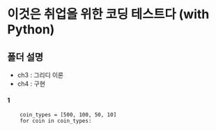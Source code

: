 # 이것은 취업을 위한 코딩 테스트다 (with Python)

## 폴더 설명

- ch3 : 그리디 이론
- ch4 : 구현

#### 1

```
    coin_types = [500, 100, 50, 10]
    for coin in coin_types:
```
